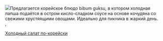 <!--2025-08-08 18:15:50-->
<div class="yb">
  <div class="rss povarenok"><a href="https://www.povarenok.ru/recipes/show/182982/"><img src="https://www.povarenok.ru/data/cache/2025aug/08/39/3186576_55725-640x480.jpg"></a>Предлагается корейское блюдо bibum guksu, в котором холодная лапша подаётся в остром кисло-сладком соусе на основе кочудяна со свежими хрустяящими овощами. Идеально для пикника в жаркий день.
, <p class="titl"><a href="https://www.povarenok.ru/recipes/show/182982/">Холодный салат по-корейски</a></p></div>
</div>
